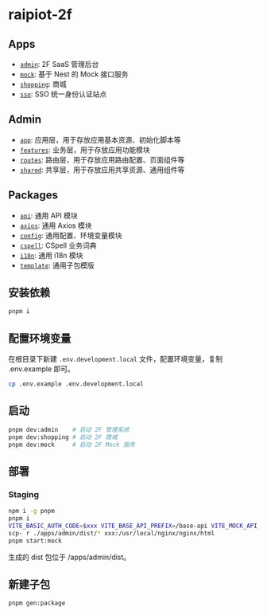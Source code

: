 # raipiot-2f

## Apps

- [`admin`](apps/admin/): 2F SaaS 管理后台
- [`mock`](apps/mock/): 基于 Nest 的 Mock 接口服务
- [`shopping`](apps/shopping/): 商城
- [`sso`](apps/sso/): SSO 统一身份认证站点

## Admin

- [`app`](apps/admin/src/app/): 应用层，用于存放应用基本资源、初始化脚本等
- [`features`](apps/admin/src/features/): 业务层，用于存放应用功能模块
- [`routes`](apps/admin/src/routes/): 路由层，用于存放应用路由配置、页面组件等
- [`shared`](apps/adin/src/shared/): 共享层，用于存放应用共享资源、通用组件等

## Packages

- [`api`](packages/api/): 通用 API 模块
- [`axios`](packages/axios/): 通用 Axios 模块
- [`config`](packages/config/): 通用配置、环境变量模块
- [`cspell`](packages/cspell/): CSpell 业务词典
- [`i18n`](packages/i18n/): 通用 i18n 模块
- [`template`](packages/template/): 通用子包模版

## 安装依赖

```bash
pnpm i
```

## 配置环境变量

在根目录下新建 `.env.development.local` 文件，配置环境变量，复制 .env.example 即可。

```bash
cp .env.example .env.development.local
```

## 启动

```bash
pnpm dev:admin    # 启动 2F 管理系统
pnpm dev:shopping # 启动 2F 商城
pnpm dev:mock     # 启动 2F Mock 服务
```

## 部署

### Staging

```bash
npm i -g pnpm
pnpm i
VITE_BASIC_AUTH_CODE=$xxx VITE_BASE_API_PREFIX=/base-api VITE_MOCK_API_URL=/mock-api pnpm build:admin:staging
scp- r ./apps/admin/dist/* xxx:/usr/local/nginx/nginx/html
pnpm start:mock
```

生成的 dist 包位于 /apps/admin/dist。

## 新建子包

```bash
pnpm gen:package
```
